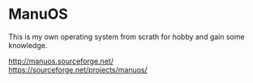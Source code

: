 # ManuOS
This is my own operating system from scrath for hobby and gain some knowledge.

http://manuos.sourceforge.net/  
https://sourceforge.net/projects/manuos/ 
 
